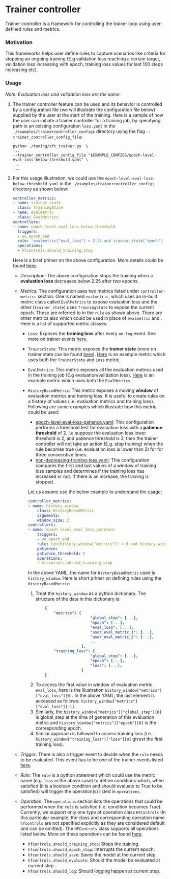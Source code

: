 # Trainer controller

Trainer controller is a framework for controlling the trainer loop using user-defined rules and metrics.

### Motivation

This frameworks helps user define rules to capture scenarios like criteria for stopping an ongoing training (E.g validation loss reaching a certain target, validation loss increasing with epoch, training loss values for last 100 steps increasing etc).

### Usage
*Note: Evaluation loss and validation loss are the same.*
1. The trainer controller feature can be used and its behavior is controlled by a configuration file (we will illustrate the configuration file below) supplied by the user at the start of the training. Here is a sample of how the user can initiate a trainer controller for a training job, by specifying path to an existing configuration `loss.yaml` in the `./examples/trainercontroller_configs` directory using the flag `--trainer_controller_config_file`:
    ```shell
    python ./tuning/sft_trainer.py  \
    ...
    --trainer_controller_config_file "$EXAMPLE_CONFIGS/epoch-level-eval-loss-below-threshold.yaml" \
    ...
    ...
    ```

1. For this usage illustration, we could use the `epoch-level-eval-loss-below-threshold.yaml` in the `./examples/trainercontroller_configs` directory as shown below:
    ```yaml
    controller_metrics:
    - name: trainer_state
      class: TrainingState
    - name: evalmetric
      class: EvalMetrics
    controllers:
    - name: epoch_level_eval_loss_below_threshold
      triggers:
      - on_epoch_end
      rule: 'evalmetric["eval_loss"] < 2.25 and trainer_state["epoch"] > 2'
      operations:
      - hfcontrols.should_training_stop
    ```
    Here is a brief primer on the above configuration. More details could be found [here](./architecture_records/001-trainer-controller-framework.md).
    - *Description:* The above configuration stops the training when a **evaluation loss** decreases below 2.25 after two epochs.
    - *Metrics:* The configuration uses two metrics listed under `controller-metrics` section. One is named `evalmetric`, which uses an in-built metric class called `EvalMetrics` to expose evaluation loss and the other (`trainer_state`) uses `TrainingState` to expose the current epoch. These are referred to in the `rule` as shown above. There are other metrics also which could be used in place of `evalmetric` and . Here is a list of supported metric classes:
      - `Loss`: Exposes the **training loss** after every `on_log` event. See more on trainer events [here](https://huggingface.co/docs/transformers/v4.41.3/en/main_classes/callback#transformers.TrainerCallback).
      - `TrainerState`: This metric exposes the **trainer state** (more on trainer state can be found [here](https://huggingface.co/docs/transformers/v4.41.3/en/main_classes/callback#transformers.TrainerState)). [Here](tests/data/trainercontroller/loss_on_threshold_with_trainer_state.yaml) is an example metric which uses both the `TrainerState` and `Loss` metric.
      - `EvalMetrics`: This metric exposes all the evaluation metrics used in the training job (E.g evaluation/validation loss). [Here](tests/data/trainercontroller/exposed_metrics.yaml) is an example metric which uses both the `EvalMetrics`.
      - `HistoryBasedMetric`: This metric exposes a moving **window** of evaluation metrics and training loss. It is useful to create rules on a history of values (i.e. evaluation metrics and training loss). Following are some examples which illustrate how this metric could be used:
        - [epoch-level-eval-loss-patience.yaml](tests/data/trainercontroller/epoch-level-eval-loss-patience.yaml): This configuration performs a threshold test for evaluation loss with a **patience threshold** of 2. I.e suppose the evaluation loss lower threshold is 2, and patience threshold is 3, then the trainer controller will not take an action (E.g. stop training) when the rule becomes true (i.e. evaluation loss is lower than 2) for for three consecutive times.
        - [non-decreasing-training-loss.yaml](tests/data/trainercontroller/non-decreasing-training-loss.yaml): This configuration compares the first and last values of a window of training loss samples and determines if the training loss has increased or not. If there is an increase, the training is stopped.

        Let us assume use the below example to understand the usage:
        ```yaml
        controller_metrics:
        - name: history_window
            class: HistoryBasedMetric
            arguments:
            window_size: 2
        controllers:
        - name: epoch_level_eval_loss_patience
            triggers:
            - on_epoch_end
            rule: len(history_window["metrics"]) > 0 and history_window["metrics"]["eval_loss"][-1] > 2
            patience:
            patience_threshold: 2
            operations:
            - hfcontrols.should_training_stop
        ```
        In the above YAML, the name for `HistoryBasedMetric` used is `history_window`. Here is short primer on defining rules using the `HistoryBasedMetric`:
        1. Treat the `history_window` as a python dictionary. The structure of the data in this dictionary is:
            ```yaml
                {
                    "metrics": {
                                    "global_step": [...],
                                    "epoch": [...],
                                    "eval_loss": [...],
                                    "user_eval_metric_1": [...],
                                    "user_eval_metric_2": [...],
                                    ...
                                },
                    "training_loss": {
                                    "global_step": [...],
                                    "epoch": [...],
                                    "loss": [...],
                                }
                }
            ```
        1. To access the first value in window of evaluation metric `eval_loss`, here is the illustration `history_window["metrics"]["eval_loss"][0]`. In the above YAML, the last element is accessed as follows: `history_window["metrics"]["eval_loss"][-1]`.
        1. Similarly, the `history_window["metrics"]["global_step"][0]` is global_step at the time of generation of this evaluation metric and `history_window["metrics"]["epoch"][0]` is the corresponding epoch.
        1. Similar approach is followed to access training loss (i.e. `history_window["training_loss"]["loss"][0]` givest the first training loss).

    - *Trigger:* There is also a trigger event to decide when the `rule` needs to be evaluated. This event has to be one of the trainer events listed [here](https://huggingface.co/docs/transformers/v4.41.3/en/main_classes/callback#transformers.TrainerCallback).
    - *Rule:* The `rule` is a python statement which could use the metric name (e.g. `loss` in the above case) to define conditions which, when satisfied (it is a boolean condition and should evaluate to True to be satisfied) will trigger the operation(s) listed in `operations`.
    - *Operation:* The `operations` section lists the operations that could be performed when the `rule` is satisfied (i.e. condition becomes True). Currently, we support only one type of operation class `HFControls` (In this particular example, the class and corresponding operation name `hfcontrols` are not specified explicitly as they are considered default and can be omitted). The `HFControls` class supports all operations listed below. More on these operations can be found [here](https://huggingface.co/docs/transformers/v4.41.3/en/main_classes/callback#transformers.TrainerControl).
        - `hfcontrols.should_training_stop`: Stops the training.
        - `hfcontrols.should_epoch_stop`: Interrupts the current epoch.
        - `hfcontrols.should_save`: Saves the model at the current step.
        - `hfcontrols.should_evaluate`: Should the model be evaluated at current step.
        - `hfcontrols.should_log`: Should logging happen at current step.
